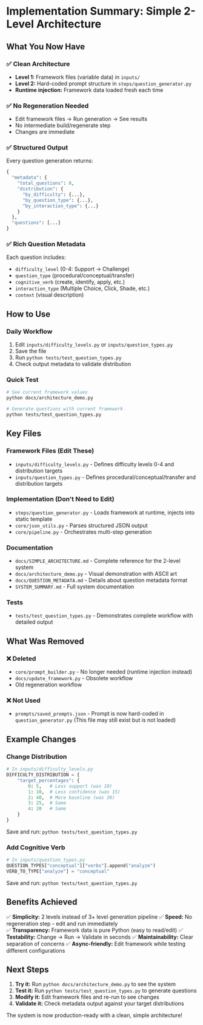 # Implementation Summary: Simple 2-Level Architecture

## What You Now Have

### ✅ Clean Architecture
- **Level 1:** Framework files (variable data) in `inputs/`
- **Level 2:** Hard-coded prompt structure in `steps/question_generator.py`
- **Runtime injection:** Framework data loaded fresh each time

### ✅ No Regeneration Needed
- Edit framework files → Run generation → See results
- No intermediate build/regenerate step
- Changes are immediate

### ✅ Structured Output
Every question generation returns:
```python
{
  "metadata": {
    "total_questions": 8,
    "distribution": {
      "by_difficulty": {...},
      "by_question_type": {...},
      "by_interaction_type": {...}
    }
  },
  "questions": [...]
}
```

### ✅ Rich Question Metadata
Each question includes:
- `difficulty_level` (0-4: Support → Challenge)
- `question_type` (procedural/conceptual/transfer)
- `cognitive_verb` (create, identify, apply, etc.)
- `interaction_type` (Multiple Choice, Click, Shade, etc.)
- `context` (visual description)

## How to Use

### Daily Workflow
1. Edit `inputs/difficulty_levels.py` or `inputs/question_types.py`
2. Save the file
3. Run `python tests/test_question_types.py`
4. Check output metadata to validate distribution

### Quick Test
```bash
# See current framework values
python docs/architecture_demo.py

# Generate questions with current framework
python tests/test_question_types.py
```

## Key Files

### Framework Files (Edit These)
- `inputs/difficulty_levels.py` - Defines difficulty levels 0-4 and distribution targets
- `inputs/question_types.py` - Defines procedural/conceptual/transfer and distribution targets

### Implementation (Don't Need to Edit)
- `steps/question_generator.py` - Loads framework at runtime, injects into static template
- `core/json_utils.py` - Parses structured JSON output
- `core/pipeline.py` - Orchestrates multi-step generation

### Documentation
- `docs/SIMPLE_ARCHITECTURE.md` - Complete reference for the 2-level system
- `docs/architecture_demo.py` - Visual demonstration with ASCII art
- `docs/QUESTION_METADATA.md` - Details about question metadata format
- `SYSTEM_SUMMARY.md` - Full system documentation

### Tests
- `tests/test_question_types.py` - Demonstrates complete workflow with detailed output

## What Was Removed

### ❌ Deleted
- `core/prompt_builder.py` - No longer needed (runtime injection instead)
- `docs/update_framework.py` - Obsolete workflow
- Old regeneration workflow

### ❌ Not Used
- `prompts/saved_prompts.json` - Prompt is now hard-coded in `question_generator.py`
  (This file may still exist but is not loaded)

## Example Changes

### Change Distribution
```python
# In inputs/difficulty_levels.py
DIFFICULTY_DISTRIBUTION = {
    "target_percentages": {
        0: 5,   # Less support (was 10)
        1: 10,  # Less confidence (was 15)
        2: 40,  # More baseline (was 30)
        3: 25,  # Same
        4: 20   # Same
    }
}
```

Save and run: `python tests/test_question_types.py`

### Add Cognitive Verb
```python
# In inputs/question_types.py
QUESTION_TYPES["conceptual"]["verbs"].append("analyze")
VERB_TO_TYPE["analyze"] = "conceptual"
```

Save and run: `python tests/test_question_types.py`

## Benefits Achieved

✅ **Simplicity:** 2 levels instead of 3+ level generation pipeline
✅ **Speed:** No regeneration step - edit and run immediately  
✅ **Transparency:** Framework data is pure Python (easy to read/edit)
✅ **Testability:** Change → Run → Validate in seconds
✅ **Maintainability:** Clear separation of concerns
✅ **Async-friendly:** Edit framework while testing different configurations

## Next Steps

1. **Try it:** Run `python docs/architecture_demo.py` to see the system
2. **Test it:** Run `python tests/test_question_types.py` to generate questions
3. **Modify it:** Edit framework files and re-run to see changes
4. **Validate it:** Check metadata output against your target distributions

The system is now production-ready with a clean, simple architecture!
